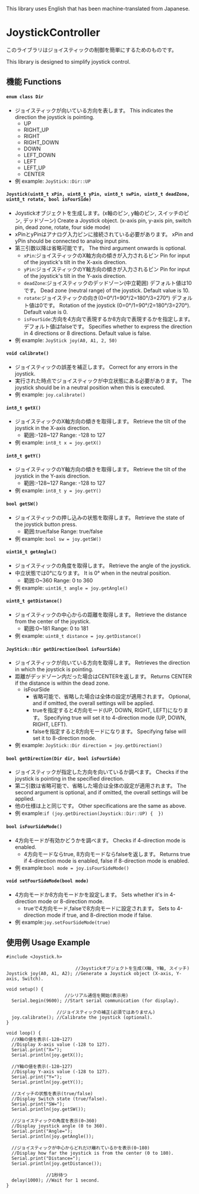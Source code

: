 This library uses English that has been machine-translated from Japanese.

# JoystickController

このライブラリはジョイスティックの制御を簡単にするためのものです。

This library is designed to simplify joystick control.

## 機能 Functions

#### `enum class Dir`
  - ジョイスティックが向いている方向を表します。 This indicates the direction the joystick is pointing.
    - UP
    - RIGHT_UP
    - RIGHT
    - RIGHT_DOWN
    - DOWN
    - LEFT_DOWN
    - LEFT
    - LEFT_UP
    - CENTER 
  - 例 example: `JoyStick::Dir::UP`

#### `Joystick(uint8_t xPin, uint8_t yPin, uint8_t swPin, uint8_t deadZone, uint8_t rotate, bool isFourSide)`
  - Joystickオブジェクトを生成します。(x軸のピン, y軸のピン, スイッチのピン, デッドゾーン) Create a Joystick object. (x-axis pin, y-axis pin, switch pin, dead zone, rotate, four side mode)
  - xPinとyPinはアナログ入力ピンに接続されている必要があります。 xPin and yPin should be connected to analog input pins.
  - 第三引数以降は省略可能です。 The third argument onwards is optional.
    - `xPin`:ジョイスティックのX軸方向の傾きが入力されるピン Pin for input of the joystick's tilt in the X-axis direction.
    - `yPin`:ジョイスティックのY軸方向の傾きが入力されるピン  Pin for input of the joystick's tilt in the Y-axis direction.
    - `deadZone`:ジョイスティックのデッドゾーン(中立範囲) デフォルト値は10です。  Dead zone (neutral range) of the joystick. Default value is 10.
    - `rotate`:ジョイスティックの向き(0=0°/1=90°/2=180°/3=270°) デフォルト値は0です。 Rotation of the joystick (0=0°/1=90°/2=180°/3=270°). Default value is 0.
    - `isFourSide`:方向を4方向で表現するか8方向で表現するかを指定します。 デフォルト値はfalseです。 Specifies whether to express the direction in 4 directions or 8 directions.  Default value is false.
  - 例 example: `JoyStick joy(A0, A1, 2, 50)`

#### `void calibrate()`
  - ジョイスティックの誤差を補正します。 Correct for any errors in the joystick.
  - 実行された時点でジョイスティックが中立状態にある必要があります。 The joystick should be in a neutral position when this is executed.
  - 例 example: `joy.calibrate()`

#### `int8_t getX()`
  - ジョイスティックのX軸方向の傾きを取得します。 Retrieve the tilt of the joystick in the X-axis direction.
    - 範囲:-128~127 Range: -128 to 127
  - 例 example: `int8_t x = joy.getX()`
   
#### `int8_t getY()`
  - ジョイスティックのY軸方向の傾きを取得します。 Retrieve the tilt of the joystick in the Y-axis direction.
    - 範囲:-128~127 Range: -128 to 127
  - 例 example: `int8_t y = joy.getY()`
   
#### `bool getSW()`
  - ジョイスティックの押し込みの状態を取得します。 Retrieve the state of the joystick button press.
    - 範囲:true/false Range: true/false
  - 例 example: `bool sw = joy.getSW()`
   
#### `uint16_t getAngle()`
  - ジョイスティックの角度を取得します。 Retrieve the angle of the joystick.
  - 中立状態では0°になります。 It is 0° when in the neutral position.
    - 範囲:0~360 Range: 0 to 360
  - 例 example: `uint16_t angle = joy.getAngle()`

#### `uint8_t getDistance()`
  - ジョイスティックの中心からの距離を取得します。 Retrieve the distance from the center of the joystick.
    - 範囲:0~181 Range: 0 to 181
  - 例 example: `uint8_t distance = joy.getDistance()`

#### `JoyStick::Dir getDirection(bool isFourSide)`
  - ジョイスティックが向いている方向を取得します。 Retrieves the direction in which the joystick is pointing.
  - 距離がデッドゾーン内だった場合はCENTERを返します。 Returns CENTER if the distance is within the dead zone.
    - isFourSide
      - 省略可能で、省略した場合は全体の設定が適用されます。 Optional, and if omitted, the overall settings will be applied.
      - trueを指定すると4方向モード(UP, DOWN, RIGHT, LEFT)になります。 Specifying true will set it to 4-direction mode (UP, DOWN, RIGHT, LEFT).
      - falseを指定すると8方向モードになります。  Specifying false will set it to 8-direction mode.
  - 例 example: `JoyStick::Dir direction = joy.getDirection()`

#### `bool getDirection(Dir dir, bool isFourSide)`
  - ジョイスティックが指定した方向を向いているか調べます。 Checks if the joystick is pointing in the specified direction.
  - 第二引数は省略可能で、省略した場合は全体の設定が適用されます。 The second argument is optional, and if omitted, the overall settings will be applied.
  - 他の仕様は上と同じです。 Other specifications are the same as above.
  - 例 example:`if (joy.getDirection(Joystick::Dir::UP) {  })`

#### `bool isFourSideMode()`
  - 4方向モードが有効かどうかを調べます。 Checks if 4-direction mode is enabled.
    - 4方向モードならtrue, 8方向モードならfalseを返します。 Returns true if 4-direction mode is enabled, false if 8-direction mode is enabled.
  - 例 example:`bool mode = joy.isFourSideMode()`
   
#### `void setFourSideMode(bool mode)`
  - 4方向モードか8方向モードかを設定します。 Sets whether it's in 4-direction mode or 8-direction mode.
    - trueで4方向モード,falseで8方向モードに設定されます。 Sets to 4-direction mode if true, and 8-direction mode if false.
  - 例 example:`joy.setFourSideMode(true)`
   
## 使用例 Usage Example

```
#include <Joystick.h>

                          //Joystickオブジェクトを生成(X軸, Y軸, スイッチ)
Joystick joy(A0, A1, A2); //Generate a Joystick object (X-axis, Y-axis, Switch).

void setup() {
                      //シリアル通信を開始(表示用)
  Serial.begin(9600); //Start serial communication (for display).

                   //ジョイスティックの補正(必須ではありません)
  joy.calibrate(); //Calibrate the joystick (optional).
}

void loop() {
  //X軸の値を表示(-128~127)
  //Display X-axis value (-128 to 127).
  Serial.print("X=");
  Serial.println(joy.getX());

  //Y軸の値を表示(-128~127)
  //Display Y-axis value (-128 to 127).
  Serial.print("Y=");
  Serial.println(joy.getY());

  //スイッチの状態を表示(true/false)
  //Display Switch state (true/false).
  Serial.print("SW=");
  Serial.println(joy.getSW());

  //ジョイスティックの角度を表示(0~360)
  //Display joystick angle (0 to 360).
  Serial.print("Angle=");
  Serial.println(joy.getAngle());

  //ジョイスティックが中心からどれだけ離れているかを表示(0~180)
  //Display how far the joystick is from the center (0 to 180).
  Serial.print("Distance=");
  Serial.println(joy.getDistance());

               //1秒待つ
  delay(1000); //Wait for 1 second.
}


```
